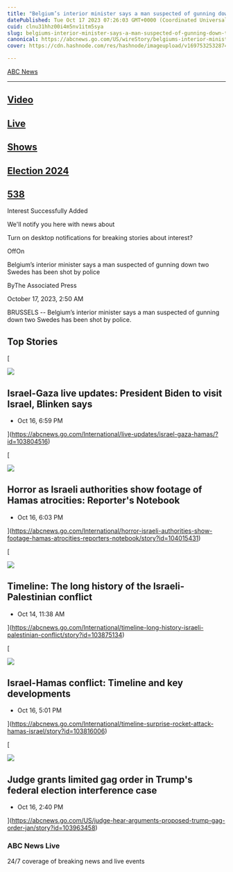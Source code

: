 ```yaml
---
title: "Belgium’s interior minister says a man suspected of gunning down two Swedes has been shot by police"
datePublished: Tue Oct 17 2023 07:26:03 GMT+0000 (Coordinated Universal Time)
cuid: clnu31hhz00i4m5nv1itm5sya
slug: belgiums-interior-minister-says-a-man-suspected-of-gunning-down-two-swedes-has-been-shot-by-police
canonical: https://abcnews.go.com/US/wireStory/belgiums-interior-minister-man-suspected-gunning-swedes-shot-104031753
cover: https://cdn.hashnode.com/res/hashnode/imageupload/v1697532532874/57c8ad0e-289c-449e-aeb2-1b8cef00331c.jpeg

---
```


[ABC News](https://abcnews.go.com/)


---------------------------------------

[](https://abcnews.go.com/Video)

[Video](https://abcnews.go.com/Video)
-------------------------------------

[](https://abcnews.go.com/Live)

[Live](https://abcnews.go.com/Live)
-----------------------------------

[](https://abcnews.go.com/amp/US/wireStory/belgiums-interior-minister-man-suspected-gunning-swedes-shot-104031753#)

[Shows](https://abcnews.go.com/amp/US/wireStory/belgiums-interior-minister-man-suspected-gunning-swedes-shot-104031753#)
------------------------------------------------------------------------------------------------------------------------

[](https://abcnews.go.com/elections)

[Election 2024](https://abcnews.go.com/elections)
-------------------------------------------------

[](https://abcnews.go.com/538)

[538](https://abcnews.go.com/538)
---------------------------------

[](https://abcnews.go.com/amp/US/wireStory/belgiums-interior-minister-man-suspected-gunning-swedes-shot-104031753#)

Interest Successfully Added

We'll notify you here with news about

Turn on desktop notifications for breaking stories about interest?

OffOn

Belgium’s interior minister says a man suspected of gunning down two Swedes has been shot by police

ByThe Associated Press

October 17, 2023, 2:50 AM

BRUSSELS -- Belgium’s interior minister says a man suspected of gunning down two Swedes has been shot by police.

Top Stories
-----------

[

![](https://cdn.hashnode.com/res/hashnode/imageupload/v1697532532032/da497abf-6394-4a48-8f1a-834d7aaca82b.jpeg)

Israel-Gaza live updates: President Biden to visit Israel, Blinken says
-----------------------------------------------------------------------

*   Oct 16, 6:59 PM
    





](https://abcnews.go.com/International/live-updates/israel-gaza-hamas/?id=103804516)

[

![](https://cdn.hashnode.com/res/hashnode/imageupload/v1697532532214/22599660-91b0-417c-b5fa-a42df1ca148d.jpeg)

Horror as Israeli authorities show footage of Hamas atrocities: Reporter's Notebook
-----------------------------------------------------------------------------------

*   Oct 16, 6:03 PM
    





](https://abcnews.go.com/International/horror-israeli-authorities-show-footage-hamas-atrocities-reporters-notebook/story?id=104015431)

[

![](https://cdn.hashnode.com/res/hashnode/imageupload/v1697532532357/949481cb-a6e5-4b9f-890a-fc6e5b879bf2.jpeg)

Timeline: The long history of the Israeli-Palestinian conflict
--------------------------------------------------------------

*   Oct 14, 11:38 AM
    





](https://abcnews.go.com/International/timeline-long-history-israeli-palestinian-conflict/story?id=103875134)

[

![](https://cdn.hashnode.com/res/hashnode/imageupload/v1697532532567/9313ca3e-1c67-400f-bf26-87598bd94808.jpeg)

Israel-Hamas conflict: Timeline and key developments
----------------------------------------------------

*   Oct 16, 5:01 PM
    





](https://abcnews.go.com/International/timeline-surprise-rocket-attack-hamas-israel/story?id=103816006)

[

![](https://cdn.hashnode.com/res/hashnode/imageupload/v1697532532760/9e4b25c8-a6ec-4226-810c-a6d31deb3512.jpeg)

Judge grants limited gag order in Trump's federal election interference case
----------------------------------------------------------------------------

*   Oct 16, 2:40 PM
    





](https://abcnews.go.com/US/judge-hear-arguments-proposed-trump-gag-order-jan/story?id=103963458)

### ABC News Live

24/7 coverage of breaking news and live events